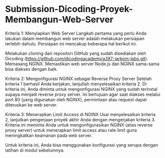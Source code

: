 # Submission-Dicoding-Proyek-Membangun-Web-Server

Kriteria 1: Menyiapkan Web Server
Langkah pertama yang perlu Anda lakukan dalam membangun web server adalah melakukan persiapan terlebih dahulu. Persiapan ini mencakup beberapa hal berikut ini.

Melakukan cloning dari repositori GitHub yang sudah disediakan oleh Dicoding (https://github.com/dicodingacademy/a387-jarkom-labs.git).
Memasang NGINX.
Memastikan web server Node.js dan NGINX sama-sama bisa diakses dengan baik.


Kriteria 2: Mengonfigurasi NGINX sebagai Reverse Proxy Server
Setelah kriteria 1 berhasil Anda kerjakan, lanjutlah menyelesaikan kriteria 2. Di kriteria ini, Anda diminta untuk mengonfigurasi NGINX yang sudah terinstal supaya menjadi reverse proxy server. Ini bertujuan agar saat diakses melalui port 80 (yang digunakan oleh NGINX), permintaan atau request dapat diteruskan ke web server.



Kriteria 3: Menerapkan Limit Access di NGINX
Usai menyelesaikan kriteria 2, lanjutkan pengerjaan proyek akhir Anda dengan mengerjakan kriteria 3. Kriteria ini meminta Anda untuk mengonfigurasikan NGINX (alias reverse proxy server) untuk menerapkan limit access atau rate limit guna meningkatkan keamanan pada web server. 

Untuk kriteria ini, Anda bisa menggunakan konfigurasi yang serupa dengan latihan di modul sebelumnya.
